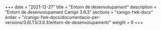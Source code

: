 +++
date        = "2021-12-27"
title       = "Entorn de desenvolupament"
description = "Entorn de desenvolupament Canigó 3.6.3"
sections    = "canigo-fwk-docs"
enllac		= "/canigo-fwk-docs/documentacio-per-versions/3.6LTS/3.6.3/entorn-de-desenvolupament/"
weight		= 6
+++
